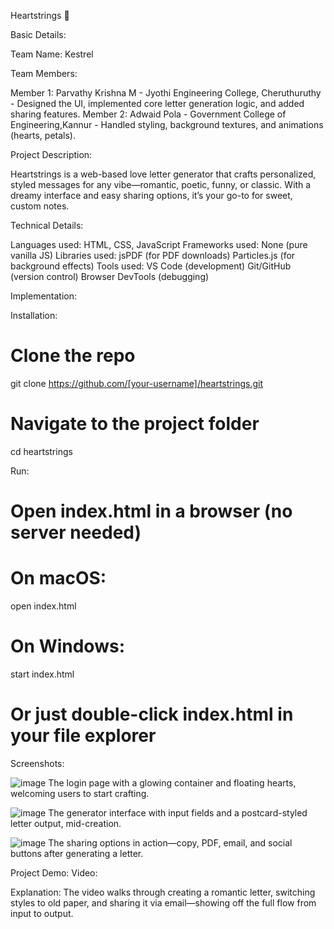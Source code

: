 Heartstrings 🎯

Basic Details:

Team Name: Kestrel

Team Members:

Member 1: Parvathy Krishna M - Jyothi Engineering College, Cheruthuruthy - Designed the UI, implemented core letter generation logic, and added sharing features.
Member 2: Adwaid Pola - Government College of Engineering,Kannur - Handled styling, background textures, and animations (hearts, petals).

Project Description:

Heartstrings is a web-based love letter generator that crafts personalized, styled messages for any vibe—romantic, poetic, funny, or classic. With a dreamy interface and easy sharing options, it’s your go-to for sweet, custom notes.

Technical Details:

Languages used: HTML, CSS, JavaScript
Frameworks used: None (pure vanilla JS)
Libraries used:
jsPDF (for PDF downloads)
Particles.js (for background effects)
Tools used:
VS Code (development)
Git/GitHub (version control)
Browser DevTools (debugging)

Implementation:

Installation:
# Clone the repo
git clone https://github.com/[your-username]/heartstrings.git

# Navigate to the project folder
cd heartstrings

Run:
# Open index.html in a browser (no server needed)
# On macOS:
open index.html

# On Windows:
start index.html

# Or just double-click index.html in your file explorer

Screenshots:


![image](https://github.com/user-attachments/assets/8a69bab1-37b3-4ec5-ad06-515313276039)
The login page with a glowing container and floating hearts, welcoming users to start crafting.


![image](https://github.com/user-attachments/assets/e1acd566-5c16-4b7d-abba-7b8ee5f71bce)
The generator interface with input fields and a postcard-styled letter output, mid-creation.


![image](https://github.com/user-attachments/assets/cbe1292c-f6be-49ef-9d9e-0f454f213c92)
The sharing options in action—copy, PDF, email, and social buttons after generating a letter.

Project Demo:
Video:



Explanation: The video walks through creating a romantic letter, switching styles to old paper, and sharing it via email—showing off the full flow from input to output.
